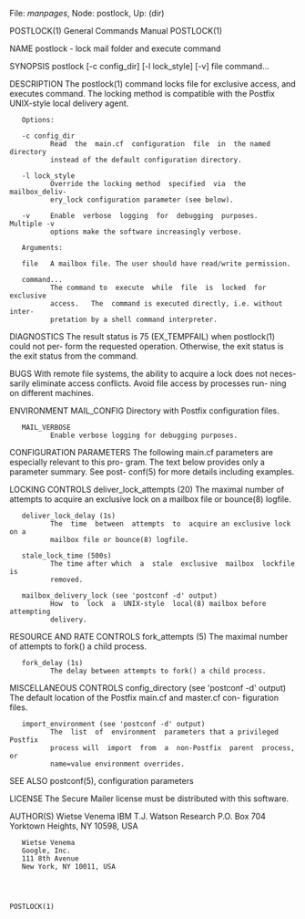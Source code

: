 File: *manpages*,  Node: postlock,  Up: (dir)

POSTLOCK(1)                 General Commands Manual                POSTLOCK(1)



NAME
       postlock - lock mail folder and execute command

SYNOPSIS
       postlock [-c config_dir] [-l lock_style]
               [-v] file command...

DESCRIPTION
       The  postlock(1)  command locks file for exclusive access, and executes
       command. The locking method is compatible with the  Postfix  UNIX-style
       local delivery agent.

       Options:

       -c config_dir
              Read  the  main.cf  configuration  file  in  the named directory
              instead of the default configuration directory.

       -l lock_style
              Override the locking method  specified  via  the  mailbox_deliv-
              ery_lock configuration parameter (see below).

       -v     Enable  verbose  logging  for  debugging  purposes.  Multiple -v
              options make the software increasingly verbose.

       Arguments:

       file   A mailbox file. The user should have read/write permission.

       command...
              The command to  execute  while  file  is  locked  for  exclusive
              access.   The  command is executed directly, i.e. without inter-
              pretation by a shell command interpreter.

DIAGNOSTICS
       The result status is 75 (EX_TEMPFAIL) when postlock(1) could  not  per-
       form  the  requested operation.  Otherwise, the exit status is the exit
       status from the command.

BUGS
       With remote file systems, the ability to acquire a lock does not neces-
       sarily  eliminate access conflicts. Avoid file access by processes run-
       ning on different machines.

ENVIRONMENT
       MAIL_CONFIG
              Directory with Postfix configuration files.

       MAIL_VERBOSE
              Enable verbose logging for debugging purposes.

CONFIGURATION PARAMETERS
       The following main.cf parameters are especially relevant to  this  pro-
       gram.   The  text  below  provides  only a parameter summary. See post-
       conf(5) for more details including examples.

LOCKING CONTROLS
       deliver_lock_attempts (20)
              The maximal number of attempts to acquire an exclusive lock on a
              mailbox file or bounce(8) logfile.

       deliver_lock_delay (1s)
              The  time  between  attempts  to  acquire an exclusive lock on a
              mailbox file or bounce(8) logfile.

       stale_lock_time (500s)
              The time after which  a  stale  exclusive  mailbox  lockfile  is
              removed.

       mailbox_delivery_lock (see 'postconf -d' output)
              How  to  lock  a  UNIX-style  local(8) mailbox before attempting
              delivery.

RESOURCE AND RATE CONTROLS
       fork_attempts (5)
              The maximal number of attempts to fork() a child process.

       fork_delay (1s)
              The delay between attempts to fork() a child process.

MISCELLANEOUS CONTROLS
       config_directory (see 'postconf -d' output)
              The default location of the Postfix main.cf and  master.cf  con-
              figuration files.

       import_environment (see 'postconf -d' output)
              The  list  of  environment  parameters that a privileged Postfix
              process will  import  from  a  non-Postfix  parent  process,  or
              name=value environment overrides.

SEE ALSO
       postconf(5), configuration parameters

LICENSE
       The Secure Mailer license must be distributed with this software.

AUTHOR(S)
       Wietse Venema
       IBM T.J. Watson Research
       P.O. Box 704
       Yorktown Heights, NY 10598, USA

       Wietse Venema
       Google, Inc.
       111 8th Avenue
       New York, NY 10011, USA



                                                                   POSTLOCK(1)
